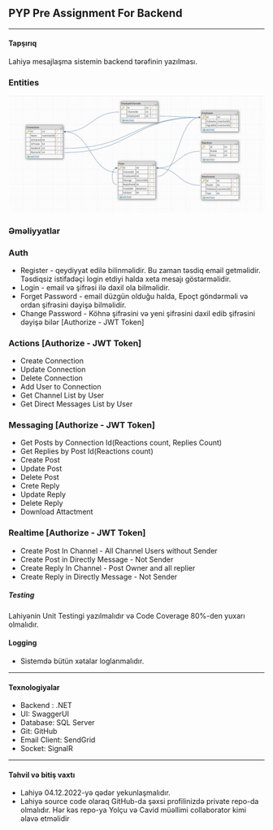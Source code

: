 ## PYP Pre Assignment For Backend

---

#### Tapşırıq

Lahiyə mesajlaşma sistemin backend tərəfinin yazılması.

### Entities

![](db-design.png)

### Əməliyyatlar

### Auth

- Register - qeydiyyat edilə bilinməlidir. Bu zaman təsdiq email getməlidir. Təsdiqsiz istifadəçi login etdiyi halda xeta mesajı göstərməlidir.
- Login - email və şifrəsi ilə daxil ola bilməlidir.
- Forget Password - email düzgün olduğu halda, Epoçt göndərməli və ordan şifrəsini dəyişə bilməlidir.
- Change Password - Köhnə şifrəsini və yeni şifrəsini daxil edib şifrəsini dəyişə bilər [Authorize - JWT Token]

### Actions [Authorize - JWT Token]

- Create Connection
- Update Connection
- Delete Connection
- Add User to Connection
- Get Channel List by User
- Get Direct Messages List by User

### Messaging [Authorize - JWT Token]

- Get Posts by Connection Id(Reactions count, Replies Count)
- Get Replies by Post Id(Reactions count)
- Create Post
- Update Post
- Delete Post
- Crete Reply
- Update Reply
- Delete Reply
- Download Attactment

### Realtime [Authorize - JWT Token]

- Create Post In Channel - All Channel Users without Sender
- Create Post in Directly Message - Not Sender
- Create Reply In Channel - Post Owner and all replier
- Create Reply in Directly Message - Not Sender

##### Testing

Lahiyənin Unit Testingi yazılmalıdır və Code Coverage 80%-den yuxarı olmalıdır.

#### Logging

- Sistemdə bütün xətalar loglanmalıdır.

---

#### Texnologiyalar

- Backend : .NET
- UI: SwaggerUI
- Database: SQL Server
- Git: GitHub
- Email Client: SendGrid
- Socket: SignalR

---

#### Təhvil və bitiş vaxtı

- Lahiyə 04.12.2022-yə qədər yekunlaşmalıdır.
- Lahiyə source code olaraq GitHub-da şəxsi profilinizdə private repo-da olmalıdır. Hər kəs repo-ya Yolçu və Cavid müəllimi collaborator kimi əlavə etməlidir
